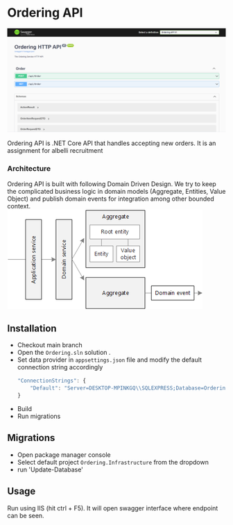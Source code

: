 # Ordering API
![Ordering API](images/screenshot.PNG)

Ordering API is .NET Core API that handles accepting new orders. It is an assignment for albelli recruitment

### Architecture

Ordering API is built with following Domain Driven Design. We try to keep the complicated business logic in domain models (Aggregate, Entities, Value Object) and publish domain events for integration among other bounded context.
![Domain Driven Design](images/ddd-patterns.png)

## Installation
- Checkout main branch
- Open the `Ordering.sln` solution .
- Set data provider in `appsettings.json` file and modify the default connection string accordingly
	```javascript
	"ConnectionStrings": {
		"Default": "Server=DESKTOP-MPINKGQ\\SQLEXPRESS;Database=Ordering;Trusted_Connection=True;ConnectRetryCount=0"
	}	
	```
- Build
- Run migrations

## Migrations
- Open package manager console
- Select default project `Ordering.Infrastructure` from the  dropdown
- run 'Update-Database'

## Usage
Run using IIS (hit ctrl + F5). It will open swagger interface where endpoint can be seen.